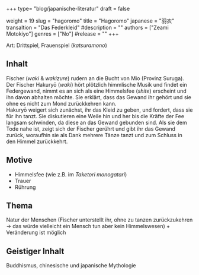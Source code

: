 +++
type= "blog/japanische-literatur"
draft = false

weight = 19
slug = "hagoromo"
title = "Hagoromo"
japanese = "羽衣"
transaltion = "Das Federkleid"
#description = ""
authors = ["Zeami Motokiyo"]
genres = ["No"]
#release = ""
+++

Art: Drittspiel, Frauenspiel (_katsuramono_)

## Inhalt

Fischer (_waki_ & _wakizure_) rudern an die Bucht von Mio (Provinz Suruga).  
Der Fischer Hakuryō (_waki_) hört plötzlich himmlische Musik und findet ein Federgewand, nimmt es an sich als eine Himmelsfee (_shite_) erscheint und ihn davon abhalten möchte.
Sie erklärt, dass das Gewand ihr gehört und sie ohne es nicht zum Mond zurückkehren kann.  
Hakuryō weigert sich zunächst, ihr das Kleid zu geben, und fordert, dass sie für ihn tanzt.
Sie diskutieren eine Weile hin und her bis die Kräfte der Fee langsam schwinden, da diese an das Gewand gebunden sind.
Als sie dem Tode nahe ist, zeigt sich der Fischer gerührt und gibt ihr das Gewand zurück, woraufhin sie als Dank mehrere Tänze tanzt und zum Schluss in den Himmel zurückkehrt.

## Motive

- Himmelsfee (wie z.B. im _Taketori monogatari_)
- Trauer
- Rührung

## Thema

Natur der Menschen (Fischer unterstellt ihr, ohne zu tanzen zurückzukehren -> das würde vielleicht ein Mensch tun aber kein Himmelswesen) + Veränderung ist möglich

## Geistiger Inhalt

Buddhismus, chinesische und japanische Mythologie
